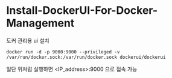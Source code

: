 # Install-DockerUI-For-Docker-Management
도커 관리용 ui 설치

    docker run -d -p 9000:9000 --privileged -v /var/run/docker.sock:/var/run/docker.sock dockerui/dockerui

일단 위처럼 실행하면 <IP_address>:9000 으로 접속 가능
